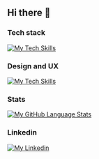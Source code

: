 ## Hi there 👋

### Tech stack
[![My Tech Skills](https://skillicons.dev/icons?i=react,sass,vite,js,ts,html,css,cs)](https://skillicons.dev)

### Design and UX
[![My Tech Skills](https://skillicons.dev/icons?i=figma,ps,ai)](https://skillicons.dev)

### Stats

[![My GitHub Language Stats](https://github-readme-stats.vercel.app/api/top-langs/?username=jessicaagren&layout=compact&langs_count=5&theme=react&hide_border=true)]()

### Linkedin

[![My Linkedin](https://skillicons.dev/icons?i=linkedin)](https://www.linkedin.com/in/jessicaagren/)


<!--
[![My GitHub Language Stats](https://github-readme-stats.vercel.app/api/top-langs/?username=jessicaagren&layout=compact&langs_count=5&theme=react&bg_color=1F222E&title_color=F85D7F&hide_border=true&icon_color=F8D866)]()

![My GitHub stats](https://github-readme-stats.vercel.app/api?username=jessicaagren&langs_count=5&theme=react&bg_color=1F222E&title_color=F85D7F&hide_border=true&icon_color=F8D866)

Here are some ideas to get you started:

- 🔭 I’m currently working on ...
- 🌱 I’m currently learning ...
- 👯 I’m looking to collaborate on ...
- 🤔 I’m looking for help with ...
- 💬 Ask me about ...
- 📫 How to reach me: ...
- 😄 Pronouns: ...
- ⚡ Fun fact: ...
-->
